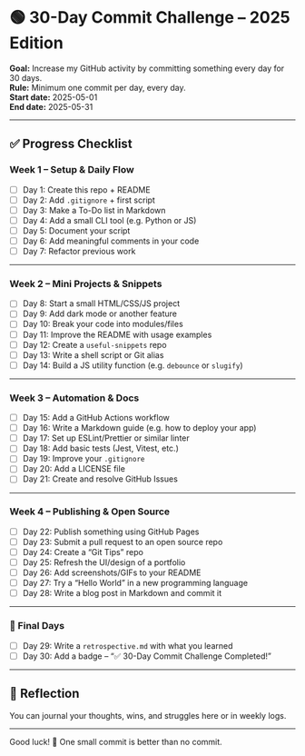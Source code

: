 # 🟢 30-Day Commit Challenge – 2025 Edition

**Goal:** Increase my GitHub activity by committing something every day for 30 days.  
**Rule:** Minimum one commit per day, every day.  
**Start date:** 2025-05-01  
**End date:** 2025-05-31  

---

## ✅ Progress Checklist

### Week 1 – Setup & Daily Flow
- [ ] Day 1: Create this repo + README
- [ ] Day 2: Add `.gitignore` + first script
- [ ] Day 3: Make a To-Do list in Markdown
- [ ] Day 4: Add a small CLI tool (e.g. Python or JS)
- [ ] Day 5: Document your script
- [ ] Day 6: Add meaningful comments in your code
- [ ] Day 7: Refactor previous work

---

### Week 2 – Mini Projects & Snippets
- [ ] Day 8: Start a small HTML/CSS/JS project
- [ ] Day 9: Add dark mode or another feature
- [ ] Day 10: Break your code into modules/files
- [ ] Day 11: Improve the README with usage examples
- [ ] Day 12: Create a `useful-snippets` repo
- [ ] Day 13: Write a shell script or Git alias
- [ ] Day 14: Build a JS utility function (e.g. `debounce` or `slugify`)

---

### Week 3 – Automation & Docs
- [ ] Day 15: Add a GitHub Actions workflow
- [ ] Day 16: Write a Markdown guide (e.g. how to deploy your app)
- [ ] Day 17: Set up ESLint/Prettier or similar linter
- [ ] Day 18: Add basic tests (Jest, Vitest, etc.)
- [ ] Day 19: Improve your `.gitignore`
- [ ] Day 20: Add a LICENSE file
- [ ] Day 21: Create and resolve GitHub Issues

---

### Week 4 – Publishing & Open Source
- [ ] Day 22: Publish something using GitHub Pages
- [ ] Day 23: Submit a pull request to an open source repo
- [ ] Day 24: Create a “Git Tips” repo
- [ ] Day 25: Refresh the UI/design of a portfolio
- [ ] Day 26: Add screenshots/GIFs to your README
- [ ] Day 27: Try a “Hello World” in a new programming language
- [ ] Day 28: Write a blog post in Markdown and commit it

---

### 🏁 Final Days
- [ ] Day 29: Write a `retrospective.md` with what you learned
- [ ] Day 30: Add a badge – “✅ 30-Day Commit Challenge Completed!”

---

## 💬 Reflection
You can journal your thoughts, wins, and struggles here or in weekly logs.

---

Good luck! 🚀 One small commit is better than no commit.
